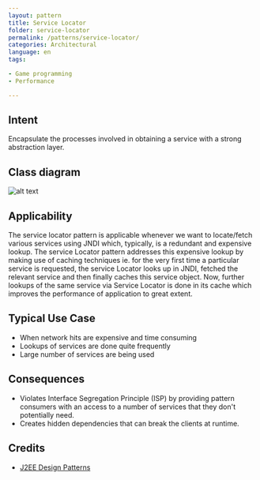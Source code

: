 ```yaml
---
layout: pattern
title: Service Locator
folder: service-locator
permalink: /patterns/service-locator/
categories: Architectural
language: en
tags:

- Game programming
- Performance

---
```


## Intent

Encapsulate the processes involved in obtaining a service with a
strong abstraction layer.

## Class diagram

![alt text](/etc/service-locator.png "Service Locator")

## Applicability

The service locator pattern is applicable whenever we want
to locate/fetch various services using JNDI which, typically, is a redundant
and expensive lookup. The service Locator pattern addresses this expensive
lookup by making use of caching techniques ie. for the very first time a
particular service is requested, the service Locator looks up in JNDI, fetched
the relevant service and then finally caches this service object. Now, further
lookups of the same service via Service Locator is done in its cache which
improves the performance of application to great extent.

## Typical Use Case

* When network hits are expensive and time consuming
* Lookups of services are done quite frequently
* Large number of services are being used

## Consequences

* Violates Interface Segregation Principle (ISP) by providing pattern consumers with an access
  to a number of services that they don't potentially need.
* Creates hidden dependencies that can break the clients at runtime.

## Credits

* [J2EE Design Patterns](https://www.amazon.com/gp/product/0596004273/ref=as_li_tl?ie=UTF8&camp=1789&creative=9325&creativeASIN=0596004273&linkCode=as2&tag=javadesignpat-20&linkId=48d37c67fb3d845b802fa9b619ad8f31)
